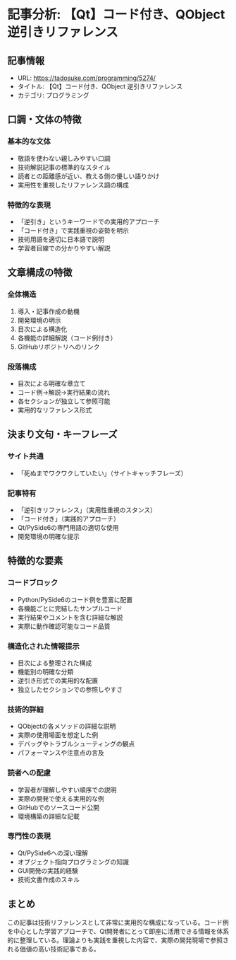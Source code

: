 # 記事分析: 【Qt】コード付き、QObject 逆引きリファレンス

## 記事情報
- URL: https://tadosuke.com/programming/5274/
- タイトル: 【Qt】コード付き、QObject 逆引きリファレンス
- カテゴリ: プログラミング

## 口調・文体の特徴

### 基本的な文体
- 敬語を使わない親しみやすい口調
- 技術解説記事の標準的なスタイル
- 読者との距離感が近い、教える側の優しい語りかけ
- 実用性を重視したリファレンス調の構成

### 特徴的な表現
- 「逆引き」というキーワードでの実用的アプローチ
- 「コード付き」で実践重視の姿勢を明示
- 技術用語を適切に日本語で説明
- 学習者目線での分かりやすい解説

## 文章構成の特徴

### 全体構造
1. 導入・記事作成の動機
2. 開発環境の明示
3. 目次による構造化
4. 各機能の詳細解説（コード例付き）
5. GitHubリポジトリへのリンク

### 段落構成
- 目次による明確な章立て
- コード例→解説→実行結果の流れ
- 各セクションが独立して参照可能
- 実用的なリファレンス形式

## 決まり文句・キーフレーズ

### サイト共通
- 「死ぬまでワクワクしていたい」（サイトキャッチフレーズ）

### 記事特有
- 「逆引きリファレンス」（実用性重視のスタンス）
- 「コード付き」（実践的アプローチ）
- Qt/PySide6の専門用語の適切な使用
- 開発環境の明確な提示

## 特徴的な要素

### コードブロック
- Python/PySide6のコード例を豊富に配置
- 各機能ごとに完結したサンプルコード
- 実行結果やコメントを含む詳細な解説
- 実際に動作確認可能なコード品質

### 構造化された情報提示
- 目次による整理された構成
- 機能別の明確な分類
- 逆引き形式での実用的な配置
- 独立したセクションでの参照しやすさ

### 技術的詳細
- QObjectの各メソッドの詳細な説明
- 実際の使用場面を想定した例
- デバッグやトラブルシューティングの観点
- パフォーマンスや注意点の言及

### 読者への配慮
- 学習者が理解しやすい順序での説明
- 実際の開発で使える実用的な例
- GitHubでのソースコード公開
- 環境構築の詳細な記載

### 専門性の表現
- Qt/PySide6への深い理解
- オブジェクト指向プログラミングの知識
- GUI開発の実践的経験
- 技術文書作成のスキル

## まとめ
この記事は技術リファレンスとして非常に実用的な構成になっている。コード例を中心とした学習アプローチで、Qt開発者にとって即座に活用できる情報を体系的に整理している。理論よりも実践を重視した内容で、実際の開発現場で参照される価値の高い技術記事である。